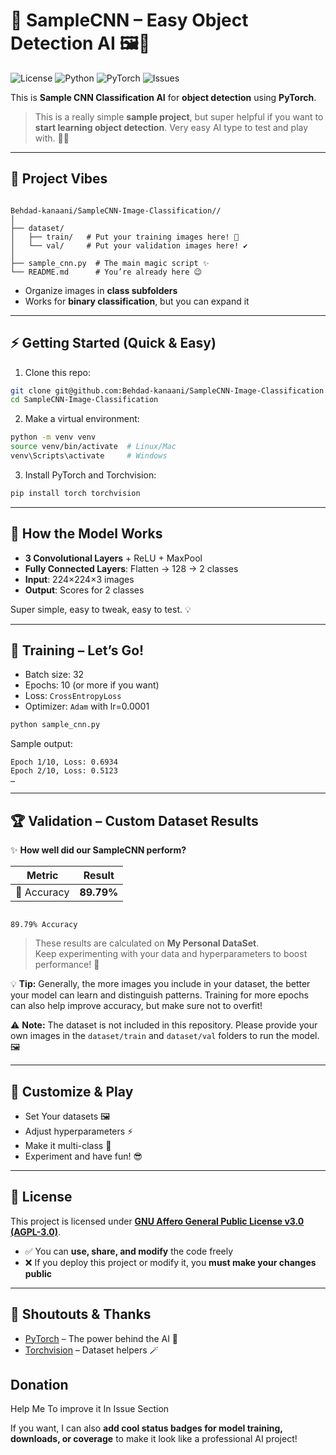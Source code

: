 # 🎉 SampleCNN – Easy Object Detection AI 🖼️🤖

![License](https://img.shields.io/badge/License-AGPL%203.0-blue.svg)
![Python](https://img.shields.io/badge/Python-3.9%2B-brightgreen)
![PyTorch](https://img.shields.io/badge/PyTorch-2.0-orange)
![Issues](https://img.shields.io/github/issues/Behdad-kanaani/SampleCNN-Image-Classification)

This is **Sample CNN Classification AI** for **object detection** using **PyTorch**.

> This is a really simple **sample project**, but super helpful if you want to **start learning object detection**.
> Very easy AI type to test and play with. 🚀✨

---

## 🌟 Project Vibes

```

Behdad-kanaani/SampleCNN-Image-Classification//
│
├── dataset/
│   ├── train/   # Put your training images here! 📸
│   └── val/     # Put your validation images here! ✔️
│
├── sample_cnn.py  # The main magic script ✨
└── README.md      # You’re already here 😉

````

* Organize images in **class subfolders**
* Works for **binary classification**, but you can expand it

---

## ⚡ Getting Started (Quick & Easy)

1. Clone this repo:

```bash
git clone git@github.com:Behdad-kanaani/SampleCNN-Image-Classification.git
cd SampleCNN-Image-Classification
````

2. Make a virtual environment:

```bash
python -m venv venv
source venv/bin/activate  # Linux/Mac
venv\Scripts\activate     # Windows
```

3. Install PyTorch and Torchvision:

```bash
pip install torch torchvision
```

---

## 🤖 How the Model Works

* **3 Convolutional Layers** + ReLU + MaxPool
* **Fully Connected Layers**: Flatten → 128 → 2 classes
* **Input**: 224×224×3 images
* **Output**: Scores for 2 classes

Super simple, easy to tweak, easy to test. 💡

---

## 🚀 Training – Let’s Go!

* Batch size: 32
* Epochs: 10 (or more if you want)
* Loss: `CrossEntropyLoss`
* Optimizer: `Adam` with lr=0.0001

```bash
python sample_cnn.py
```

Sample output:

```
Epoch 1/10, Loss: 0.6934
Epoch 2/10, Loss: 0.5123
…
```

---

## 🏆 Validation – Custom Dataset Results

✨ **How well did our SampleCNN perform?**  

| Metric                | Result         |
|-----------------------|----------------|
| 🎯 Accuracy           | **89.79%**     |

```

89.79% Accuracy

```

> These results are calculated on **My Personal DataSet**.  
> Keep experimenting with your data and hyperparameters to boost performance! 🚀  

💡 **Tip:** Generally, the more images you include in your dataset, the better your model can learn and distinguish patterns. Training for more epochs can also help improve accuracy, but make sure not to overfit!

⚠️ **Note:** The dataset is not included in this repository. Please provide your own images in the `dataset/train` and `dataset/val` folders to run the model. 🖼️

---

## 🔧 Customize & Play

* Set Your datasets 🖼️
* Adjust hyperparameters ⚡
* Make it multi-class 🌈
* Experiment and have fun! 😎

---

## 📜 License

This project is licensed under **[GNU Affero General Public License v3.0 (AGPL-3.0)](https://www.gnu.org/licenses/agpl-3.0.html)**.

* ✅ You can **use, share, and modify** the code freely
* ❌ If you deploy this project or modify it, you **must make your changes public**

---

## 🌈 Shoutouts & Thanks

* [PyTorch](https://pytorch.org/) – The power behind the AI 💪
* [Torchvision](https://pytorch.org/vision/stable/index.html) – Dataset helpers 🪄

## Donation

Help Me To improve it In Issue Section


If you want, I can also **add cool status badges for model training, downloads, or coverage** to make it look like a professional AI project!  
